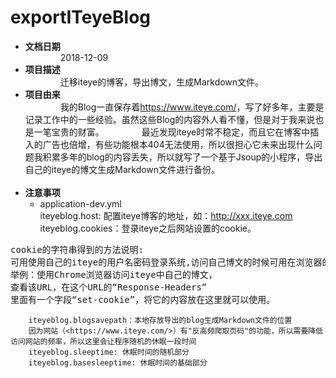# exportITeyeBlog
* **文档日期**  
&emsp;&emsp;&emsp;&emsp;2018-12-09
* **项目描述**   
&emsp;&emsp;&emsp;&emsp;迁移iteye的博客，导出博文，生成Markdown文件。
* **项目由来**  
&emsp;&emsp;&emsp;&emsp;我的Blog一直保存着<https://www.iteye.com/>，写了好多年，主要是记录工作中的一些经验。虽然这些Blog的内容外人看不懂，但是对于我来说也是一笔宝贵的财富。
&emsp;&emsp;&emsp;&emsp;最近发现iteye时常不稳定，而且它在博客中插入的广告也倍增，有些功能根本404无法使用，所以很担心它未来出现什么问题我积累多年的blog的内容丢失，所以就写了一个基于Jsoup的小程序，导出自己的iteye的博文生成Markdown文件进行备份。
<br><br>
* **注意事项**  
    * application-dev.yml  
        iteyeblog.host: 配置iteye博客的地址，如：http://xxx.iteye.com  
        iteyeblog.cookies：登录iteye之后网站设置的cookie。
<pre>
cookie的字符串得到的方法说明:
可用使用自己的iteye的用户名密码登录系统,访问自己博文的时候可用在浏览器的控制台找到cookie的字符串。
举例：使用Chrome浏览器访问iteye中自己的博文，
查看该URL，在这个URL的“Response-Headers”
里面有一个字段“set-cookie”，将它的内容放在这里就可以使用。
</pre>
        iteyeblog.blogsavepath：本地存放导出的blog生成Markdown文件的位置  
        因为网站（<https://www.iteye.com/>）有"反高频爬取页码"的功能，所以需要降低访问网站的频率，所以这里会让程序随机的休眠一段时间  
        iteyeblog.sleeptime: 休眠时间的随机部分  
        iteyeblog.basesleeptime: 休眠时间的基础部分
        
